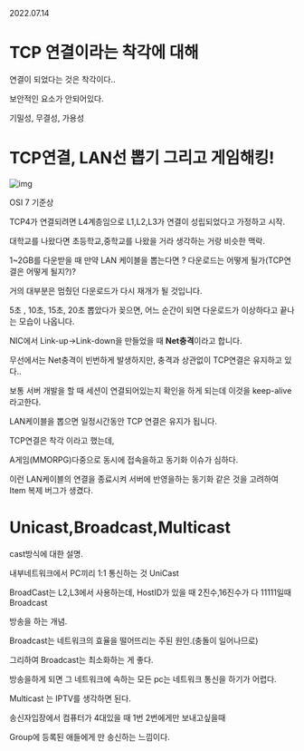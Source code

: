 2022.07.14

# TCP 연결이라는 착각에 대해

연결이 되었다는 것은 착각이다..

보안적인 요소가 안되어있다.

기밀성, 무결성, 가용성



# TCP연결, LAN선 뽑기 그리고 게임해킹!

![img](https://blog.kakaocdn.net/dn/bbdUps/btrHkTdx648/2IgXXuzJu8mspDhovC4Op0/img.png)

OSI 7 기준상

TCP4가 연결되려면 L4계층임으로 L1,L2,L3가 연결이 성립되었다고 가정하고 시작.

대학교를 나왔다면 초등학교,중학교를 나왔을 거라 생각하는 거랑 비슷한 맥락.



1~2GB를 다운받을 때 만약 LAN 케이블을 뽑는다면 ? 다운로드는 어떻게 될가(TCP연결은 어떻게 될지?)?

거의 대부분은 멈췄던 다운로드가 다시 재개가 될 것입니다.

5초 , 10초, 15초, 20초 뽑았다가 꽂으면, 어느 순간이 되면 다운로드가 이상하다고 끝나는 모습이 나옵니다.

NIC에서 Link-up->Link-down을 만들었을 때 **Net충격**이라고 합니다.

무선에서는 Net충격이 빈번하게 발생하지만, 충격과 상관없이 TCP연결은 유지하고 있다..

보통 서버 개발을 할 때 세션이 연결되어있는지 확인을 하게 되는데 이것을 keep-alive라고한다.

LAN케이블을 뽑으면 일정시간동안 TCP 연결은 유지가 됩니다.



TCP연결은 착각 이라고 했는데, 

A게임(MMORPG)다중으로 동시에 접속을하고 동기화 이슈가 심하다.

이런 LAN케이블의 연결을 종료시켜 서버에 반영을하는  동기화 같은 것을 고려하여 Item 복제 버그가 생겼다.



# Unicast,Broadcast,Multicast

 cast방식에 대한 설명.

내부네트워크에서 PC끼리 1:1 통신하는 것 UniCast

BroadCast는 L2,L3에서 사용하는데, HostID가 있을 때 2진수,16진수가 다 11111일때 Broadcast

방송을 하는 개념.

Broadcast는 네트워크의 효율을 떨어뜨리는 주된 원인.(충돌이 일어나므로)

그리하여 Broadcast는 최소화하는 게 좋다.

방송을하게 되면 그 네트워크에 속하는 모든 pc는 네트워크 통신을 하기가 어렵다.

Multicast 는 IPTV를 생각하면 된다.

송신자입장에서 컴퓨터가 4대있을 때 1번 2번에게만 보내고싶을때

Group에 등록된 애들에게 만 송신하는 느낌이다.













